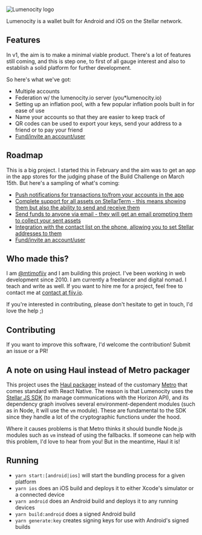 ![Lumenocity logo](https://lumenocity.io/apple-touch-icon.png)

Lumenocity is a wallet built for Android and iOS on the Stellar network.

## Features

In v1, the aim is to make a minimal viable product. There's a lot of features still coming, and this is step one, to first of all gauge interest and also to establish a solid platform for further development.

So here's what we've got:

 * Multiple accounts
 * Federation w/ the lumenocity.io server (you*lumenocity.io)
 * Setting up an inflation pool, with a few popular inflation pools built in for ease of use
 * Name your accounts so that they are easier to keep track of
 * QR codes can be used to export your keys, send your address to a friend or to pay your friend
 * [Fund/invite an account/user](https://github.com/lumenocity/app/issues/12)

## Roadmap

This is a big project. I started this in February and the aim was to get an app in the app stores for the judging phase of the Build Challenge on March 15th. But here's a sampling of what's coming:

 * [Push notifications for transactions to/from your accounts in the app](https://github.com/lumenocity/app/issues/9)
 * [Complete support for all assets on StellarTerm - this means showing them but also the ability to send and receive them](https://github.com/lumenocity/app/issues/10)
 * [Send funds to anyone via email - they will get an email prompting them to collect your sent assets](https://github.com/lumenocity/app/issues/8)
 * [Integration with the contact list on the phone, allowing you to set Stellar addresses to them](https://github.com/lumenocity/app/issues/11)
 * [Fund/invite an account/user](https://github.com/lumenocity/app/issues/12)

## Who made this?

I am [@mtimofiiv](https://fiiv.io) and I am building this project. I've been working in web development since 2010. I am currently a freelancer and digital nomad. I teach and write as well. If you want to hire me for a project, feel free to contact me at [contact at fiiv.io](mailto:contact@fiiv.io).

If you're interested in contributing, please don't hesitate to get in touch, I'd love the help ;)

## Contributing

If you want to improve this software, I'd welcome the contribution! Submit an issue or a PR!

## A note on using Haul instead of Metro packager

This project uses the [Haul packager](https://github.com/callstack/haul) instead of the customary [Metro](https://facebook.github.io/metro/) that comes standard with React Native. The reason is that Lumenocity uses the [Stellar JS SDK](https://github.com/stellar/js-stellar-sdk) (to manage communications with the Horizon API), and its dependency graph involves several environment-dependent modules (such as in Node, it will use the `vm` module). These are fundamental to the SDK since they handle a lot of the cryptographic functions under the hood.

Where it causes problems is that Metro thinks it should bundle Node.js modules such as `vm` instead of using the fallbacks. If someone can help with this problem, I'd love to hear from you! But in the meantime, Haul it is!

## Running

 * `yarn start:[android|ios]` will start the bundling process for a given platform
 * `yarn ios` does an iOS build and deploys it to either Xcode's simulator or a connected device
 * `yarn android` does an Android build and deploys it to any running devices
 * `yarn build:android` does a signed Android build
 * `yarn generate:key` creates signing keys for use with Android's signed builds
